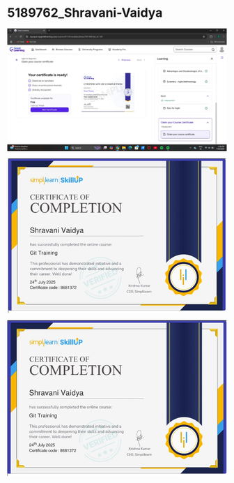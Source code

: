 # 5189762_Shravani-Vaidya

![Agile Image](./SDLC/agile.jpg)

<p align="center">
  <img src="GIT/simplilearn_certificate.jpg" width="500">
</p>

![Certificate](GIT/simplilearn%20certificate.jpg)

